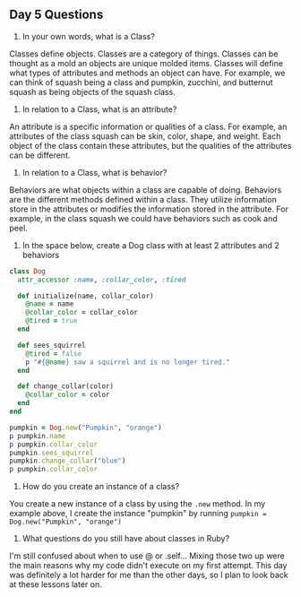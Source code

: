 ## Day 5 Questions

1. In your own words, what is a Class?

Classes define objects. Classes are a category of things. Classes can be thought as a mold an objects are unique molded items. Classes will define what types of attributes and methods an object can have. For example, we can think of squash being a class and pumpkin, zucchini, and butternut squash as being objects of the squash class.

1. In relation to a Class, what is an attribute?

An attribute is a specific information or qualities of a class. For example, an attributes of the class squash can be skin, color, shape, and weight. Each object of the class contain these attributes, but the qualities of the attributes can be different.

1. In relation to a Class, what is behavior?

Behaviors are what objects within a class are capable of doing. Behaviors are the different methods defined within a class. They utilize information store in the attributes or modifies the information stored in the attribute. For example, in the class squash we could have behaviors such as cook and peel.

1. In the space below, create a Dog class with at least 2 attributes and 2 behaviors
```ruby
class Dog
  attr_accessor :name, :collar_color, :tired

  def initialize(name, collar_color)
    @name = name
    @collar_color = collar_color
    @tired = true
  end

  def sees_squirrel
    @tired = false
    p "#{@name} saw a squirrel and is no longer tired."
  end

  def change_collar(color)
    @collar_color = color
  end
end

pumpkin = Dog.new("Pumpkin", "orange")
p pumpkin.name
p pumpkin.collar_color
pumpkin.sees_squirrel
pumpkin.change_collar("blue")
p pumpkin.collar_color
```

1. How do you create an instance of a class?

You create a new instance of a class by using the `.new` method. In my example above, I create the instance "pumpkin" by running `pumpkin = Dog.new("Pumpkin", "orange")`

1. What questions do you still have about classes in Ruby?

I'm still confused about when to use @ or .self... Mixing those two up were the main reasons why my code didn't execute on my first attempt. This day was definitely a lot harder for me than the other days, so I plan to look back at these lessons later on. 
